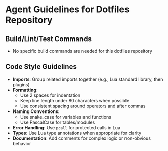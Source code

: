 # Agent Guidelines for Dotfiles Repository

## Build/Lint/Test Commands

- No specific build commands are needed for this dotfiles repository

## Code Style Guidelines

- **Imports**: Group related imports together (e.g., Lua standard library, then plugins)
- **Formatting**:
  - Use 2 spaces for indentation
  - Keep line length under 80 characters when possible
  - Use consistent spacing around operators and after commas
- **Naming Conventions**:
  - Use snake_case for variables and functions
  - Use PascalCase for tables/modules
- **Error Handling**: Use `pcall` for protected calls in Lua
- **Types**: Use Lua type annotations when appropriate for clarity
- **Documentation**: Add comments for complex logic or non-obvious behavior

